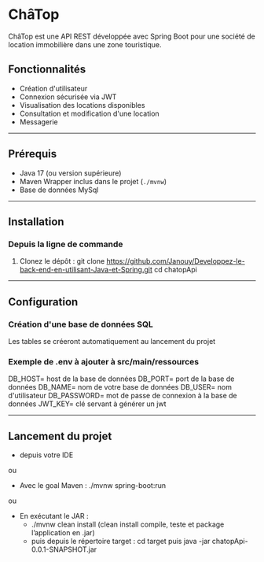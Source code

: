# ChâTop

ChâTop est une API REST développée avec Spring Boot pour une société de location immobilière dans une zone touristique.

## Fonctionnalités

- Création d'utilisateur
- Connexion sécurisée via JWT
- Visualisation des locations disponibles
- Consultation et modification d'une location
- Messagerie

---

## Prérequis

- Java 17 (ou version supérieure)  
- Maven Wrapper inclus dans le projet (`./mvnw`)
- Base de données MySql

---


## Installation


### Depuis la ligne de commande

1. Clonez le dépôt :
   git clone https://github.com/Janouy/Developpez-le-back-end-en-utilisant-Java-et-Spring.git
   cd chatopApi

---

## Configuration

### Création d'une base de données SQL

Les tables se créeront automatiquement au lancement du projet

### Exemple de .env à ajouter à src/main/ressources

DB_HOST= host de la base de données
DB_PORT= port de la base de données
DB_NAME= nom de votre base de données
DB_USER= nom d'utilisateur
DB_PASSWORD= mot de passe de connexion à la base de données
JWT_KEY= clé servant à générer un jwt

---

## Lancement du projet

   - depuis votre IDE

ou

   - Avec le goal Maven :  ./mvnw spring-boot:run

ou

   - En exécutant le JAR : 
       - ./mvnw clean install (clean install compile, teste et package l’application en .jar)
       - puis depuis le répertoire target : cd target puis java -jar chatopApi-0.0.1-SNAPSHOT.jar



